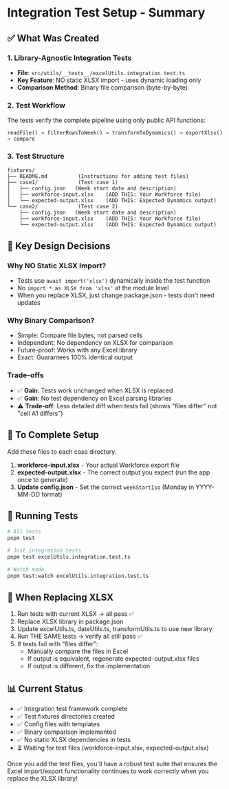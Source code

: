 # Integration Test Setup - Summary

## ✅ What Was Created

### 1. Library-Agnostic Integration Tests
- **File**: `src/utils/__tests__/excelUtils.integration.test.ts`
- **Key Feature**: NO static XLSX import - uses dynamic loading only
- **Comparison Method**: Binary file comparison (byte-by-byte)

### 2. Test Workflow
The tests verify the complete pipeline using only public API functions:

```
readFile() → filterRowsToWeek() → transformToDynamics() → exportXlsx() → compare
```

### 3. Test Structure
```
fixtures/
├── README.md          (Instructions for adding test files)
├── case1/             (Test case 1)
│   ├── config.json   (Week start date and description)
│   ├── workforce-input.xlsx    (ADD THIS: Your Workforce file)
│   └── expected-output.xlsx    (ADD THIS: Expected Dynamics output)
└── case2/             (Test case 2)
    ├── config.json   (Week start date and description)
    ├── workforce-input.xlsx    (ADD THIS: Your Workforce file)
    └── expected-output.xlsx    (ADD THIS: Expected Dynamics output)
```

## 🎯 Key Design Decisions

### Why NO Static XLSX Import?
- Tests use `await import('xlsx')` dynamically inside the test function
- No `import * as XLSX from 'xlsx'` at the module level
- When you replace XLSX, just change package.json - tests don't need updates

### Why Binary Comparison?
- Simple: Compare file bytes, not parsed cells
- Independent: No dependency on XLSX for comparison
- Future-proof: Works with any Excel library
- Exact: Guarantees 100% identical output

### Trade-offs
- ✅ **Gain**: Tests work unchanged when XLSX is replaced
- ✅ **Gain**: No test dependency on Excel parsing libraries
- ⚠️ **Trade-off**: Less detailed diff when tests fail (shows "files differ" not "cell A1 differs")

## 📝 To Complete Setup

Add these files to each case directory:

1. **workforce-input.xlsx** - Your actual Workforce export file
2. **expected-output.xlsx** - The correct output you expect (run the app once to generate)
3. **Update config.json** - Set the correct `weekStartIso` (Monday in YYYY-MM-DD format)

## 🚀 Running Tests

```bash
# All tests
pnpm test

# Just integration tests
pnpm test excelUtils.integration.test.ts

# Watch mode
pnpm test:watch excelUtils.integration.test.ts
```

## 🔄 When Replacing XLSX

1. Run tests with current XLSX → all pass ✅
2. Replace XLSX library in package.json
3. Update excelUtils.ts, dateUtils.ts, transformUtils.ts to use new library
4. Run THE SAME tests → verify all still pass ✅
5. If tests fail with "files differ":
   - Manually compare the files in Excel
   - If output is equivalent, regenerate expected-output.xlsx files
   - If output is different, fix the implementation

## 📊 Current Status

- ✅ Integration test framework complete
- ✅ Test fixtures directories created
- ✅ Config files with templates
- ✅ Binary comparison implemented
- ✅ No static XLSX dependencies in tests
- ⏳ Waiting for test files (workforce-input.xlsx, expected-output.xlsx)

Once you add the test files, you'll have a robust test suite that ensures the Excel import/export functionality continues to work correctly when you replace the XLSX library!
